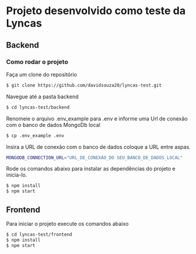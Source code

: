 # Projeto desenvolvido como teste da Lyncas

## Backend

### Como rodar o projeto

Faça um clone do repositório

```sh
$ git clone https://github.com/davidsouza20/lyncas-test.git 
```

Navegue até a pasta backend 

```sh
$ cd lyncas-test/backend
```

Renomeie o arquivo .env_example para .env e informe uma Url de conexão com o banco de dados MongoDb local

```sh
$ cp .env_example .env
```

Insira a URL de conexão com o banco de dados coloque a URL entre aspas.

```sh
MONGODB_CONNECTION_URL="URL_DE_CONEXÃO_DO SEU_BANCO_DE_DADOS_LOCAL"
```

Rode os comandos abaixo para instalar as dependências do projeto e inicia-lo.

```sh
$ npm install
$ npm start
```



## Frontend

Para iniciar o projeto execute os comandos abaixo

```sh
$ cd lyncas-test/frontend
$ npm install
$ npm start
```


